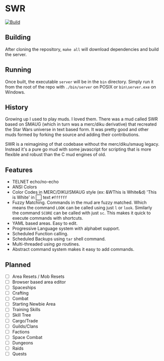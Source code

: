 # SWR

[![Build](https://github.com/gabereiser/swr/actions/workflows/build.yml/badge.svg?branch=main)](https://github.com/gabereiser/swr/actions/workflows/build.yml)

## Building
After cloning the repository, `make all` will download dependencies and build the server.

## Running
Once built, the executable `server` will be in the `bin` directory. Simply run it from the root
of the repo with `./bin/server` on POSIX or `bin\server.exe` on Windows.

## History
Growing up I used to play muds. I loved them. There was a mud called SWR based on SMAUG (which in turn was a merc/diku derivative)
that recreated the Star Wars universe in text based form. It was pretty good and other muds formed by forking the source and adding
their contributions.

SWR is a reimagining of that codebase without the merc/diku/smaug legacy. Instead it's a pure go mud with some javascript for scripting
that is more flexible and robust than the C mud engines of old.


## Features
- TELNET echo/no-echo
- ANSI Colors
- Color Codes in MERC/DIKU/SMAUG style (ex: &WThis is White&d) 'This is White' in ⬜ text `#ffffff`
- Fuzzy Matching. Commands in the mud are fuzzy matched. Which means the command `LOOK` can be called using just `l` or `look`. Similarly the command `SCORE` can be called with just `sc`. This makes it quick to execute commands with shortcuts.
- YAML based areas. Easy to edit.
- Progressive Language system with alphabet support.
- Scheduled Function calling.
- Scheduled Backups using `tar` shell command.
- Multi-threaded using *go* routines.
- Abstract command system makes it easy to add commands.

## Planned
- [ ] Area Resets / Mob Resets
- [ ] Browser based area editor
- [ ] Spaceships
- [ ] Crafting
- [ ] Combat
- [ ] Starting Newbie Area
- [ ] Training Skills
- [ ] Skill Tree
- [ ] Cargo/Trade
- [ ] Guilds/Clans
- [ ] Factions
- [ ] Space Combat
- [ ] Dungeons
- [ ] Raids
- [ ] Quests
